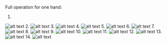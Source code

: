 Full operation for one hand:

1.
![alt text](https://github.iu.edu/tsaichu/Biometrics---Hand-Shape-Measurement/blob/master/hand1%20(1).png)
2.
![alt text](https://github.iu.edu/tsaichu/Biometrics---Hand-Shape-Measurement/blob/master/hand1%20(2).png)
3.
![alt text](https://github.iu.edu/tsaichu/Biometrics---Hand-Shape-Measurement/blob/master/hand1%20(3).png)
4.
![alt text](https://github.iu.edu/tsaichu/Biometrics---Hand-Shape-Measurement/blob/master/hand1%20(4).png)
5.
![alt text](https://github.iu.edu/tsaichu/Biometrics---Hand-Shape-Measurement/blob/master/hand1%20(5).png)
6.
![alt text](https://github.iu.edu/tsaichu/Biometrics---Hand-Shape-Measurement/blob/master/hand1%20(6).png)
7.
![alt text](https://github.iu.edu/tsaichu/Biometrics---Hand-Shape-Measurement/blob/master/hand1%20(7).png)
8.
![alt text](https://github.iu.edu/tsaichu/Biometrics---Hand-Shape-Measurement/blob/master/hand1%20(8).png)
9.
![alt text](https://github.iu.edu/tsaichu/Biometrics---Hand-Shape-Measurement/blob/master/hand1%20(9).png)
10.
![alt text](https://github.iu.edu/tsaichu/Biometrics---Hand-Shape-Measurement/blob/master/hand1%20(10).png)
11.
![alt text](https://github.iu.edu/tsaichu/Biometrics---Hand-Shape-Measurement/blob/master/hand1%20(11).png)
12.
![alt text](https://github.iu.edu/tsaichu/Biometrics---Hand-Shape-Measurement/blob/master/hand1%20(12).png)
13.
![alt text](https://github.iu.edu/tsaichu/Biometrics---Hand-Shape-Measurement/blob/master/hand1%20(13).png)
14.
![alt text](https://github.iu.edu/tsaichu/Biometrics---Hand-Shape-Measurement/blob/master/hand1%20(14).png)
